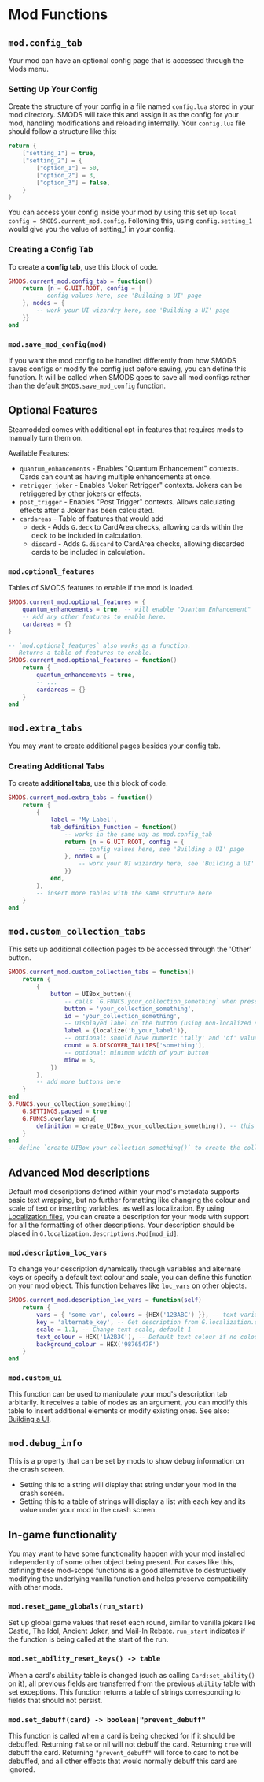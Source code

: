 # Mod Functions
## `mod.config_tab`
Your mod can have an optional config page that is accessed through the Mods menu. 

### Setting Up Your Config
Create the structure of your config in a file named `config.lua` stored in your mod directory. SMODS will take this and assign it as the config for your mod, handling modifications and reloading internally. Your `config.lua` file should follow a structure like this:
```lua
return {
	["setting_1"] = true,
	["setting_2"] = {
		["option_1"] = 50,
		["option_2"] = 3,
		["option_3"] = false,
	}
}
```

You can access your config inside your mod by using this set up `local config = SMODS.current_mod.config`. Following this, using `config.setting_1` would give you the value of setting_1 in your config.

### Creating a Config Tab
To create a **config tab**, use this block of code.
```lua
SMODS.current_mod.config_tab = function()
	return {n = G.UIT.ROOT, config = {
		-- config values here, see 'Building a UI' page
	}, nodes = {
		-- work your UI wizardry here, see 'Building a UI' page
	}}
end
```

### `mod.save_mod_config(mod)`
If you want the mod config to be handled differently from how SMODS saves configs or modify the config just before saving, you can define this function. It will be called when SMODS goes to save all mod configs rather than the default `SMODS.save_mod_config` function. 

## Optional Features
Steamodded comes with additional opt-in features that requires mods to manually turn them on. 

Available Features: 
- `quantum_enhancements` - Enables "Quantum Enhancement" contexts. Cards can count as having multiple enhancements at once. 
- `retrigger_joker` - Enables "Joker Retrigger" contexts. Jokers can be retriggered by other jokers or effects. 
- `post_trigger` - Enables "Post Trigger" contexts. Allows calculating effects after a Joker has been calculated. 
- `cardareas` - Table of features that would add 
	- `deck` - Adds `G.deck` to CardArea checks, allowing cards within the deck to be included in calculation.
	- `discard` - Adds `G.discard` to CardArea checks, allowing discarded cards to be included in calculation.

### `mod.optional_features`
Tables of SMODS features to enable if the mod is loaded.
```lua
SMODS.current_mod.optional_features = {
	quantum_enhancements = true, -- will enable "Quantum Enhancement"
	-- Add any other features to enable here.
	cardareas = {}
}

-- `mod.optional_features` also works as a function.
-- Returns a table of features to enable.
SMODS.current_mod.optional_features = function()
	return {
		quantum_enhancements = true,
		-- ...
		cardareas = {}
	}
end
```

## `mod.extra_tabs`
You may want to create additional pages besides your config tab.

### Creating Additional Tabs
To create **additional tabs**, use this block of code.
```lua
SMODS.current_mod.extra_tabs = function()
	return {
		{
			label = 'My Label',
			tab_definition_function = function()
				-- works in the same way as mod.config_tab
				return {n = G.UIT.ROOT, config = {
					-- config values here, see 'Building a UI' page
				}, nodes = {
					-- work your UI wizardry here, see 'Building a UI' page
				}}
			end,
		},
		-- insert more tables with the same structure here
	}
end
```

## `mod.custom_collection_tabs`
This sets up additional collection pages to be accessed through the 'Other' button.
```lua
SMODS.current_mod.custom_collection_tabs = function()
	return {
		{
			button = UIBox_button({
				-- calls `G.FUNCS.your_collection_something` when pressed, define accordingly
				button = 'your_collection_something', 
				id = 'your_collection_something',
				-- Displayed label on the button (using non-localized strings also works)
				label = {localize('b_your_label')},
				-- optional; should have numeric 'tally' and 'of' values (for discovery counts)
				count = G.DISCOVER_TALLIES['something'], 
				-- optional; minimum width of your button
				minw = 5,
			})
		},
		-- add more buttons here
	}
end
G.FUNCS.your_collection_something()
	G.SETTINGS.paused = true
  	G.FUNCS.overlay_menu{
    	definition = create_UIBox_your_collection_something(), -- this is the actual UI definition function
  	}
end
-- define `create_UIBox_your_collection_something()` to create the collection, see 'Building a UI'
```

## Advanced Mod descriptions
Default mod descriptions defined within your mod's metadata supports basic text wrapping, but no further formatting like changing the colour and scale of text or inserting variables, as well as localization. By using [Localization files](https://github.com/Steamodded/smods/wiki/Localization#localization-files-recommended), you can create a description for your mods with support for all the formatting of other descriptions. Your description should be placed in `G.localization.descriptions.Mod[mod_id]`.

### `mod.description_loc_vars`
To change your description dynamically through variables and alternate keys or specify a default text colour and scale, you can define this function on your mod object. This function behaves like [`loc_vars`](https://github.com/Steamodded/smods/wiki/Localization#loc_vars) on other objects.
```lua
SMODS.current_mod.description_loc_vars = function(self)
	return {
		vars = { 'some var', colours = {HEX('123ABC') }}, -- text variables (e.g. #1#) and colour variables (e.g. {V:1})
		key = 'alternate_key', -- Get description from G.localization.descriptions.Mod[key] instead
		scale = 1.1, -- Change text scale, default 1
		text_colour = HEX('1A2B3C'), -- Default text colour if no colour control is active
		background_colour = HEX('9876547F')
	}
end
```

### `mod.custom_ui`
This function can be used to manipulate your mod's description tab arbitarily. It receives a table of nodes as an argument, you can modify this table to insert additional elements or modify existing ones. See also: [Building a UI](https://github.com/Steamodded/smods/wiki/UI-Guide).

## `mod.debug_info`
This is a property that can be set by mods to show debug information on the crash screen.
- Setting this to a string will display that string under your mod in the crash screen.
- Setting this to a table of strings will display a list with each key and its value under your mod in the crash screen.

## In-game functionality
You may want to have some functionality happen with your mod installed independently of some other object being present. For cases like this, defining these mod-scope functions is a good alternative to destructively modifying the underlying vanilla function and helps preserve compatibility with other mods.

### `mod.reset_game_globals(run_start)`
Set up global game values that reset each round, similar to vanilla jokers like Castle, The Idol, Ancient Joker, and Mail-In Rebate. `run_start` indicates if the function is being called at the start of the run.

### `mod.set_ability_reset_keys() -> table`
When a card's `ability` table is changed (such as calling `Card:set_ability()` on it), all previous fields are transferred from the previous `ability` table with set exceptions. This function returns a table of strings corresponding to fields that should not persist. 

### `mod.set_debuff(card) -> boolean|"prevent_debuff"`
This function is called when a card is being checked for if it should be debuffed. Returning `false` or nil will not debuff the card. Returning `true` will debuff the card. Returning `"prevent_debuff"` will force to card to not be debuffed, and all other effects that would normally debuff this card are ignored.